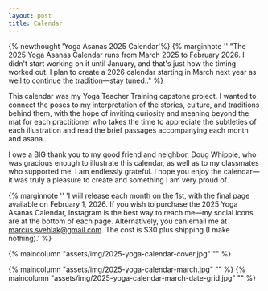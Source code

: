 ```yaml
---
layout: post
title: Calendar
---
```

{% newthought 'Yoga Asanas 2025 Calendar'%}
{% marginnote '' "The 2025 Yoga Asanas Calendar runs from March 2025 to February 2026. I didn't start working on it until January, and that's just how the timing worked out. I plan to create a 2026 calendar starting in March next year as well to continue the tradition—stay tuned.." %}

This calendar was my Yoga Teacher Training capstone project. I wanted to connect the poses to my interpretation of the stories, culture, and traditions behind them, with the hope of inviting curiosity and meaning beyond the mat for each practitioner who takes the time to appreciate the subtleties of each illustration and read the brief passages accompanying each month and asana.

I owe a BIG thank you to my good friend and neighbor, Doug Whipple, who was gracious enough to illustrate this calendar, as well as to my classmates who supported me. I am endlessly grateful. I hope you enjoy the calendar—it was truly a pleasure to create and something I am very proud of.

{% marginnote '' 'I will release each month on the 1st, with the final page available on February 1, 2026. If you wish to purchase the 2025 Yoga Asanas Calendar, Instagram is the best way to reach me—my social icons are at the bottom of each page. Alternatively, you can email me at marcus.svehlak@gmail.com. The cost is $30 plus shipping (I make nothing).' %}


{% maincolumn "assets/img/2025-yoga-calendar-cover.jpg" "" %}

{% maincolumn "assets/img/2025-yoga-calendar-march.jpg" "" %}
{% maincolumn "assets/img/2025-yoga-calendar-march-date-grid.jpg" "" %}

